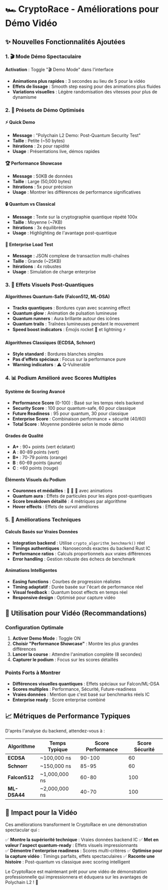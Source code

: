 # 🏎️ CryptoRace - Améliorations pour Démo Vidéo

## ✨ Nouvelles Fonctionnalités Ajoutées

### 1. 🎬 Mode Démo Spectaculaire 

**Activation** : Toggle "🎬 Demo Mode" dans l'interface
- **Animations plus rapides** : 3 secondes au lieu de 5 pour la vidéo
- **Effets de lissage** : Smooth step easing pour des animations plus fluides
- **Variations visuelles** : Légère randomisation des vitesses pour plus de dynamisme

### 2. 🎯 Présets de Démo Optimisés

#### ⚡ Quick Demo
- **Message** : "Polychain L2 Demo: Post-Quantum Security Test"
- **Taille** : Petite (~50 bytes)
- **Itérations** : 2x pour rapidité
- **Usage** : Présentations live, démos rapides

#### 🏆 Performance Showcase  
- **Message** : 50KB de données
- **Taille** : Large (50,000 bytes)
- **Itérations** : 5x pour précision
- **Usage** : Montrer les différences de performance significatives

#### 🔒 Quantum vs Classical
- **Message** : Texte sur la cryptographie quantique répété 100x
- **Taille** : Moyenne (~7KB)
- **Itérations** : 3x équilibrées
- **Usage** : Highlighting de l'avantage post-quantique

#### 🏢 Enterprise Load Test
- **Message** : JSON complexe de transaction multi-chaînes
- **Taille** : Grande (~25KB)
- **Itérations** : 4x robustes
- **Usage** : Simulation de charge enterprise

### 3. 🌟 Effets Visuels Post-Quantiques

#### Algorithmes Quantum-Safe (Falcon512, ML-DSA)
- **Tracks quantiques** : Bordures cyan avec scanning effect
- **Quantum glow** : Animation de pulsation lumineuse
- **Quantum runners** : Aura brillante autour des icônes
- **Quantum trails** : Traînées lumineuses pendant le mouvement
- **Speed boost indicators** : Émojis rocket 🚀 et lightning ⚡

#### Algorithmes Classiques (ECDSA, Schnorr)
- **Style standard** : Bordures blanches simples
- **Pas d'effets spéciaux** : Focus sur la performance pure
- **Warning indicators** : ⚠️ Q-Vulnerable

### 4. 📊 Podium Amélioré avec Scores Multiples

#### Système de Scoring Avancé
- **Performance Score** (0-100) : Basé sur les temps réels backend
- **Security Score** : 100 pour quantum-safe, 60 pour classique
- **Future Readiness** : 95 pour quantum, 30 pour classique  
- **Enterprise Score** : Combinaison performance + sécurité (40/60)
- **Total Score** : Moyenne pondérée selon le mode démo

#### Grades de Qualité
- **A+** : 90+ points (vert éclatant)
- **A** : 80-89 points (vert)
- **B+** : 70-79 points (orange)
- **B** : 60-69 points (jaune)
- **C** : <60 points (rouge)

#### Éléments Visuels du Podium
- **Couronnes et médailles** : 👑 🥈 🥉 avec animations
- **Quantum aura** : Effets de particules pour les algos post-quantiques
- **Score breakdown détaillé** : 4 métriques par algorithme
- **Hover effects** : Effets de survol améliores

### 5. 🔧 Améliorations Techniques

#### Calculs Basés sur Vraies Données
- **Integration backend** : Utilise `crypto_algorithm_benchmark()` réel
- **Timings authentiques** : Nanoseconds exactes du backend Rust IC
- **Performance ratios** : Calculs proportionnels aux vraies différences
- **Error handling** : Gestion robuste des échecs de benchmark

#### Animations Intelligentes
- **Easing functions** : Courbes de progression réalistes
- **Timing adaptatif** : Durée basée sur l'écart de performance réel
- **Visual feedback** : Quantum boost effects en temps réel
- **Responsive design** : Optimisé pour capture vidéo

## 🎥 Utilisation pour Vidéo (Recommandations)

### Configuration Optimale
1. **Activer Demo Mode** : Toggle ON
2. **Choisir "Performance Showcase"** : Montre les plus grandes différences
3. **Lancer la course** : Attendre l'animation complète (8 secondes)
4. **Capturer le podium** : Focus sur les scores détaillés

### Points Forts à Montrer
- **Différences visuelles quantiques** : Effets spéciaux sur Falcon/ML-DSA
- **Scores multiples** : Performance, Sécurité, Future-readiness
- **Vraies données** : Mention que c'est basé sur benchmarks réels IC
- **Enterprise ready** : Score enterprise combiné

## 📈 Métriques de Performance Typiques

D'après l'analyse du backend, attendez-vous à :

| Algorithme | Temps Typique | Score Performance | Score Sécurité |
|------------|---------------|-------------------|----------------|
| **ECDSA**  | ~100,000 ns   | 90-100           | 60             |
| **Schnorr** | ~150,000 ns  | 85-95            | 60             |
| **Falcon512** | ~1,000,000 ns | 60-80         | 100            |
| **ML-DSA44** | ~2,000,000 ns | 40-70          | 100            |

## 🔮 Impact pour la Vidéo

Ces améliorations transforment le CryptoRace en une démonstration spectacular qui :

✅ **Montre la supériorité technique** : Vraies données backend IC
✅ **Met en valeur l'aspect quantum-ready** : Effets visuels impressionnants  
✅ **Démontre l'enterprise readiness** : Scores multi-critères
✅ **Optimise pour la capture vidéo** : Timings parfaits, effets spectaculaires
✅ **Raconte une histoire** : Post-quantum vs classique avec scoring intelligent

Le CryptoRace est maintenant prêt pour une vidéo de démonstration professionnelle qui impressionnera et éduquera sur les avantages de Polychain L2 ! 🚀